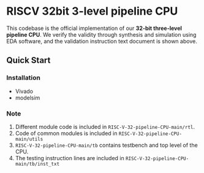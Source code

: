 # RISCV 32bit 3-level pipeline CPU
This codebase is the official implementation of our **32-bit three-level pipeline CPU**. We verify the validity through synthesis and simulation using EDA software, and the validation instruction text document is shown above.
## Quick Start
### Installation
- Vivado
- modelsim
### Note
1. Different module code is included in `RISC-V-32-pipeline-CPU-main/rtl`.
2. Code of common modules is included in `RISC-V-32-pipeline-CPU-main/utils`
3. `RISC-V-32-pipeline-CPU-main/tb` contains testbench and top level of the CPU. 
4.  The testing instruction lines are included in `RISC-V-32-pipeline-CPU-main/tb/inst_txt`
